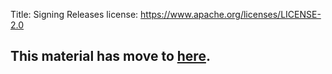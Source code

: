 Title: Signing Releases
license: https://www.apache.org/licenses/LICENSE-2.0

<script type="text/javascript">
location.href = location.href.replace(/^https?:\/\/[^\/]+\/dev\//, 'https://infra.apache.org/');
</script>

## This material has move to [here][1].


  [1]: https://infra.apache.org/release-signing.html
